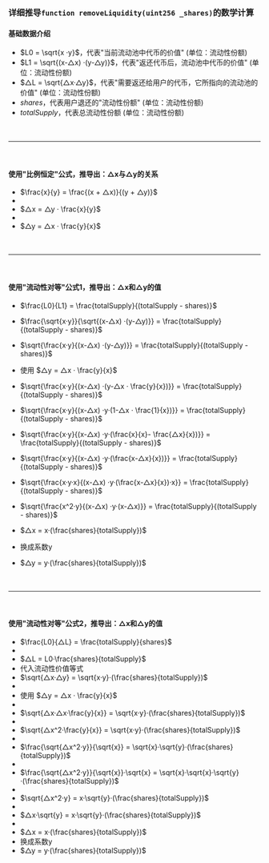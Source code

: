
### 详细推导```function removeLiquidity(uint256 _shares)```的数学计算
#### 基础数据介绍
- $L0 = \sqrt{x ·y}$，代表"当前流动池中代币的价值" (单位：流动性份额)
- $L1 = \sqrt{(x-△x) ·(y-△y)}$，代表"返还代币后，流动池中代币的价值" (单位：流动性份额)
- $△L = \sqrt{△x·△y}$，代表"需要返还给用户的代币，它所指向的流动池的价值"    (单位：流动性份额)
- $shares$，代表用户退还的"流动性份额" (单位：流动性份额)
- $totalSupply$，代表总流动性份额 (单位：流动性份额)

　

------------------------------------------------------------------------------

　

#### 使用"比例恒定"公式，推导出：△x与△y的关系
- $\frac{x}{y} = \frac{(x + △x)}{(y + △y)}$
- 
- $△x = △y · \frac{x}{y}$
- 
- $△y = △x · \frac{y}{x}$

　

------------------------------------------------------------------------------------

　

#### 使用"流动性对等"公式1，推导出：△x和△y的值
- $\frac{L0}{L1} = \frac{totalSupply}{(totalSupply - shares)}$
- $\frac{\sqrt{x·y}}{\sqrt{(x-△x) ·(y-△y)}} = \frac{totalSupply}{(totalSupply - shares)}$
- $\sqrt{\frac{x·y}{(x-△x) ·(y-△y)}} = \frac{totalSupply}{(totalSupply - shares)}$
- 使用 $△y = △x · \frac{y}{x}$
- $\sqrt{\frac{x·y}{(x-△x) ·(y-△x · \frac{y}{x})}} = \frac{totalSupply}{(totalSupply - shares)}$
- $\sqrt{\frac{x·y}{(x-△x) ·y·(1-△x · \frac{1}{x})}} = \frac{totalSupply}{(totalSupply - shares)}$
- $\sqrt{\frac{x·y}{(x-△x) ·y·(\frac{x}{x}- \frac{△x}{x})}} = \frac{totalSupply}{(totalSupply - shares)}$
- $\sqrt{\frac{x·y}{(x-△x) ·y·(\frac{x-△x}{x})}} = \frac{totalSupply}{(totalSupply - shares)}$
- $\sqrt{\frac{x·y·x}{(x-△x) ·y·(\frac{x-△x}{x})·x}} = \frac{totalSupply}{(totalSupply - shares)}$
- $\sqrt{\frac{x^2·y}{(x-△x) ·y·(x-△x)}} = \frac{totalSupply}{(totalSupply - shares)}$

- $△x = x·(\frac{shares}{totalSupply})$
- 换成系数y
- $△y = y·(\frac{shares}{totalSupply})$

　

------------------------------------------------------------------------------------

　

#### 使用"流动性对等"公式2，推导出：△x和△y的值
- $\frac{L0}{△L} = \frac{totalSupply}{shares}$
- 
- $△L = L0·\frac{shares}{totalSupply}$
- 代入流动性价值等式
- $\sqrt{△x·△y} = \sqrt{x·y}·(\frac{shares}{totalSupply})$
- 
- 使用 $△y = △x · \frac{y}{x}$
-
- $\sqrt{△x·△x·\frac{y}{x}} = \sqrt{x·y}·(\frac{shares}{totalSupply})$
-
- $\sqrt{△x^2·\frac{y}{x}} = \sqrt{x·y}·(\frac{shares}{totalSupply})$
-
- $\frac{\sqrt{△x^2·y}}{\sqrt{x}} = \sqrt{x}·\sqrt{y}·(\frac{shares}{totalSupply})$
-
- $\frac{\sqrt{△x^2·y}}{\sqrt{x}}·\sqrt{x} = \sqrt{x}·\sqrt{x}·\sqrt{y}·(\frac{shares}{totalSupply})$
-
- $\sqrt{△x^2·y} = x·\sqrt{y}·(\frac{shares}{totalSupply})$
-
- $△x·\sqrt{y} = x·\sqrt{y}·(\frac{shares}{totalSupply})$
- 
- $△x = x·(\frac{shares}{totalSupply})$
- 换成系数y
- $△y = y·(\frac{shares}{totalSupply})$